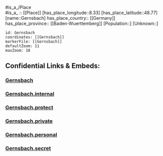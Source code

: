 ﻿---
location: [48.77,8.33] 
mapzoom: [7,12] 
mapmarker: city 
type: City
tags:
- geo/City


SpocWebEntityId: 30430
isDeleted: false
confidential: public

---
#is_a_/Place  
#is_a_ :: [[Place]] 
[has_place_longitude::8.33] 
[has_place_latitude::48.77] 
[name::Gernsbach] 
has_place_country:: [[Germany]]  
has_place_province:: [[Baden-Wuerttemberg]] 
[Population::] 
[Unknown::] 


```leaflet
id: Gernsbach
coordinates: [[Gernsbach]] 
markerFile: [[Gernsbach]] 
defaultZoom: 11 
maxZoom: 18
```


## Confidential Links & Embeds: 

### [Gernsbach](/_public/Earth/Continent/Europe/Europe~Central/Germany/Germany~West/Baden-Wuerttemberg/counties~BW/Rastatt/cities~Rastatt/Gernsbach.md) 

### [Gernsbach.internal](/_internal/Earth/Continent/Europe/Europe~Central/Germany/Germany~West/Baden-Wuerttemberg/counties~BW/Rastatt/cities~Rastatt/Gernsbach.internal.md) 

### [Gernsbach.protect](/_protect/Earth/Continent/Europe/Europe~Central/Germany/Germany~West/Baden-Wuerttemberg/counties~BW/Rastatt/cities~Rastatt/Gernsbach.protect.md) 

### [Gernsbach.private](/_private/Earth/Continent/Europe/Europe~Central/Germany/Germany~West/Baden-Wuerttemberg/counties~BW/Rastatt/cities~Rastatt/Gernsbach.private.md) 

### [Gernsbach.personal](/_personal/Earth/Continent/Europe/Europe~Central/Germany/Germany~West/Baden-Wuerttemberg/counties~BW/Rastatt/cities~Rastatt/Gernsbach.personal.md) 

### [Gernsbach.secret](/_secret/Earth/Continent/Europe/Europe~Central/Germany/Germany~West/Baden-Wuerttemberg/counties~BW/Rastatt/cities~Rastatt/Gernsbach.secret.md) 

